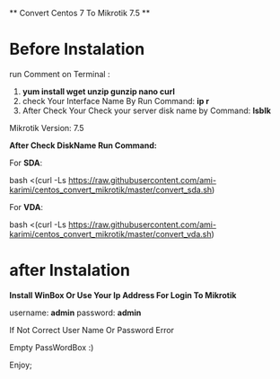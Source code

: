 ** Convert Centos 7 To Mikrotik 7.5 **

# Before Instalation

run Comment on Terminal :

1. **yum install wget unzip gunzip nano  curl**
2. check Your Interface Name By Run  Command:  **ip r**
3. After Check Your Check your server disk name by Command: **lsblk**


Mikrotik Version: 7.5


**After Check DiskName Run Command:**

For **SDA**:


bash <(curl -Ls https://raw.githubusercontent.com/ami-karimi/centos_convert_mikrotik/master/convert_sda.sh)



For **VDA**:


bash <(curl -Ls https://raw.githubusercontent.com/ami-karimi/centos_convert_mikrotik/master/convert_vda.sh)


# after Instalation

**Install WinBox Or Use Your Ip Address For Login To Mikrotik**

username: **admin**
password: **admin**

If Not Correct  User Name Or Password Error

Empty PassWordBox :)


Enjoy;
